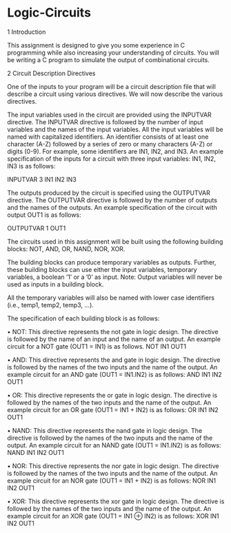 # Logic-Circuits

1 Introduction

This assignment is designed to give you some experience in C programming while also increasing
your understanding of circuits. You will be writing a C program to simulate the output of
combinational circuits.

2 Circuit Description Directives

One of the inputs to your program will be a circuit description file that will describe a circuit using
various directives. We will now describe the various directives.

The input variables used in the circuit are provided using the INPUTVAR directive. The INPUTVAR
directive is followed by the number of input variables and the names of the input variables.
All the input variables will be named with capitalized identifiers. An identifier consists
of at least one character (A-Z) followed by a series of zero or many characters (A-Z)
or digits (0-9). For example, some identifiers are IN1, IN2, and IN3. An example specification
of the inputs for a circuit with three input variables: IN1, IN2, IN3 is as follows:

INPUTVAR 3 IN1 IN2 IN3

The outputs produced by the circuit is specified using the OUTPUTVAR directive. The OUTPUTVAR
directive is followed by the number of outputs and the names of the outputs.
An example specification of the circuit with output OUT1 is as follows:

OUTPUTVAR 1 OUT1

The circuits used in this assignment will be built using the following building blocks: NOT, AND,
OR, NAND, NOR, XOR.

The building blocks can produce temporary variables as outputs. Further, these building blocks
can use either the input variables, temporary variables, a boolean ’1’ or a ’0’ as input.
Note: Output variables will never be used as inputs in a building block.

All the temporary variables will also be named with lower case identifiers (i.e., temp1, temp2,
temp3, ...).

The specification of each building block is as follows:

• NOT: This directive represents the not gate in logic design. The directive is followed by the
name of an input and the name of an output.
An example circuit for a NOT gate (OUT1 = IN1) is as follows.
NOT IN1 OUT1

• AND: This directive represents the and gate in logic design. The directive is followed by the
names of the two inputs and the name of the output.
An example circuit for an AND gate (OUT1 = IN1.IN2) is as follows:
AND IN1 IN2 OUT1

• OR: This directive represents the or gate in logic design. The directive is followed by the
names of the two inputs and the name of the output.
An example circuit for an OR gate (OUT1 = IN1 + IN2) is as follows:
OR IN1 IN2 OUT1

• NAND: This directive represents the nand gate in logic design. The directive is followed by
the names of the two inputs and the name of the output.
An example circuit for an NAND gate (OUT1 = IN1.IN2) is as follows:
NAND IN1 IN2 OUT1

• NOR: This directive represents the nor gate in logic design. The directive is followed by the
names of the two inputs and the name of the output.
An example circuit for an NOR gate (OUT1 = IN1 + IN2) is as follows:
NOR IN1 IN2 OUT1

• XOR: This directive represents the xor gate in logic design. The directive is followed by the
names of the two inputs and the name of the output.
An example circuit for an XOR gate (OUT1 = IN1 ⊕ IN2) is as follows:
XOR IN1 IN2 OUT1
